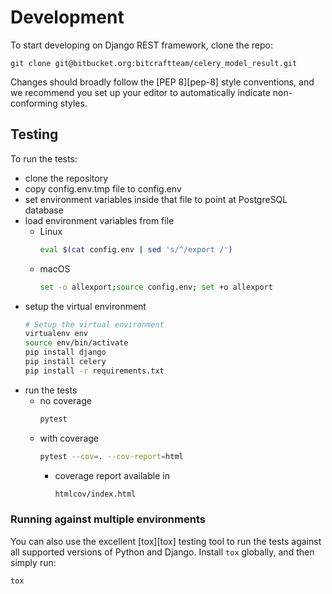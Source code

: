 # Development

To start developing on Django REST framework, clone the repo:

    git clone git@bitbucket.org:bitcraftteam/celery_model_result.git

Changes should broadly follow the [PEP 8][pep-8] style conventions, and we recommend you set up your editor to automatically indicate non-conforming styles.

## Testing

To run the tests:
* clone the repository
* copy config.env.tmp file to config.env
* set environment variables inside that file to point at PostgreSQL database
* load environment variables from file
    * Linux    
        ```bash
        eval $(cat config.env | sed 's/^/export /')
        ```
    * macOS
        ```bash
        set -o allexport;source config.env; set +o allexport
        ```
* setup the virtual environment
    ```bash
    # Setup the virtual environment
    virtualenv env
    source env/bin/activate
    pip install django
    pip install celery
    pip install -r requirements.txt
    ``` 
* run the tests
    * no coverage
        ```bash
        pytest
        ```
    * with coverage
        ```bash
        pytest --cov=. --cov-report=html
        ```
        * coverage report available in
            ```bash
            htmlcov/index.html
            ```


### Running against multiple environments

You can also use the excellent [tox][tox] testing tool to run the tests against all supported versions of Python and Django.  Install `tox` globally, and then simply run:

    tox
